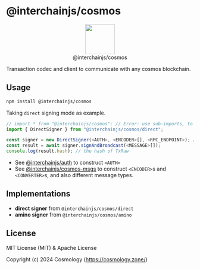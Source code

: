 # @interchainjs/cosmos

<p align="center">
  <img src="https://user-images.githubusercontent.com/545047/188804067-28e67e5e-0214-4449-ab04-2e0c564a6885.svg" width="80"><br />
    @interchainjs/cosmos
</p>

Transaction codec and client to communicate with any cosmos blockchain.

## Usage

```sh
npm install @interchainjs/cosmos
```

Taking `direct` signing mode as example.

```ts
// import * from "@interchainjs/cosmos"; // Error: use sub-imports, to ensure small app size
import { DirectSigner } from "@interchainjs/cosmos/direct";

const signer = new DirectSigner(<AUTH>, <ENCODER>[], <RPC_ENDPOINT>); // **ONLY** rpc endpoint is supported for now
const result = await signer.signAndBroadcast(<MESSAGE>[]);
console.log(result.hash); // the hash of TxRaw
```

- See [@interchainjs/auth](/packages/auth/README.md) to construct `<AUTH>`
- See [@interchainjs/cosmos-msgs](/networks/cosmos-msgs/README.md) to construct `<ENCODER>`s and `<CONVERTER>`s, and also different message types.

## Implementations

- **direct signer** from `@interchainjs/cosmos/direct`
- **amino signer** from `@interchainjs/cosmos/amino`

## License

MIT License (MIT) & Apache License

Copyright (c) 2024 Cosmology (https://cosmology.zone/)